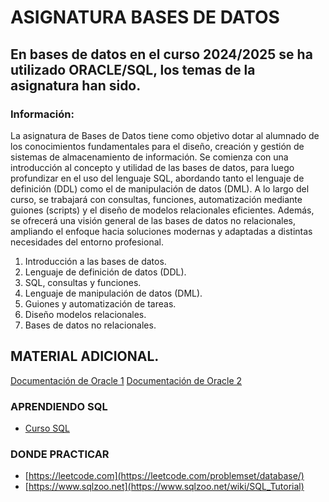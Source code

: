 # ASIGNATURA BASES DE DATOS

## En bases de datos en el curso 2024/2025 se ha utilizado ORACLE/SQL, los temas de la asignatura han sido.

### Información:

La asignatura de Bases de Datos tiene como objetivo dotar al alumnado de los conocimientos fundamentales para el diseño, creación y gestión de sistemas de almacenamiento de información. Se comienza con una introducción al concepto y utilidad de las bases de datos, para luego profundizar en el uso del lenguaje SQL, abordando tanto el lenguaje de definición (DDL) como el de manipulación de datos (DML). A lo largo del curso, se trabajará con consultas, funciones, automatización mediante guiones (scripts) y el diseño de modelos relacionales eficientes. Además, se ofrecerá una visión general de las bases de datos no relacionales, ampliando el enfoque hacia soluciones modernas y adaptadas a distintas necesidades del entorno profesional.

1. Introducción a las bases de datos.
2. Lenguaje de definición de datos (DDL).
3. SQL, consultas y funciones.
4. Lenguaje de manipulación de datos (DML).
5. Guiones y automatización de tareas.
6. Diseño modelos relacionales.
7. Bases de datos no relacionales.


## MATERIAL ADICIONAL.

[Documentación de Oracle 1](https://docs.oracle.com/en/database/oracle/oracle-database/23/sqlrf/)
[Documentación de Oracle 2](https://docs.oracle.com/en/database/oracle/oracle-database/19/lnpls/index.html)

### APRENDIENDO SQL
- [Curso SQL](https://www.pildorasinformaticas.es/course/curso-sql/)

### DONDE PRACTICAR

- [https://leetcode.com](https://leetcode.com/problemset/database/)
- [https://www.sqlzoo.net](https://www.sqlzoo.net/wiki/SQL_Tutorial)